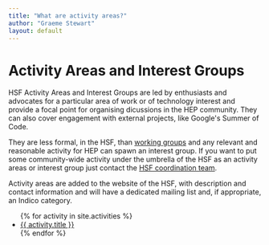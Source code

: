 ```yaml
---
title: "What are activity areas?"
author: "Graeme Stewart"
layout: default
---
```


# Activity Areas and Interest Groups

HSF Activity Areas and Interest Groups are led by enthusiasts and
advocates for a particular area of work or of technology
interest and provide a focal point for organising dicussions
in the HEP community. They can also cover engagement with
external projects, like Google's Summer of Code.

They are less formal, in the HSF, than [working groups](/what_are_WGs.html)
and any relevant and reasonable activity for HEP can spawn
an interest group. If you want to put some community-wide
activity under the umbrella of the HSF as an activity areas or interest group
just contact the
[HSF coordination team](mailto:hsf-coordination@googlegroups.com).

Activity areas are added to the website of the HSF, with 
description and contact information and will have a dedicated mailing list
and, if appropriate, an Indico category.

<ul class="list">
{% for activity in site.activities %}
  <li> <a href="{{ activity.url }}">{{ activity.title }}</a></li>
{% endfor %}
</ul>
